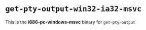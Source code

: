 # `get-pty-output-win32-ia32-msvc`

This is the **i686-pc-windows-msvc** binary for `get-pty-output`
